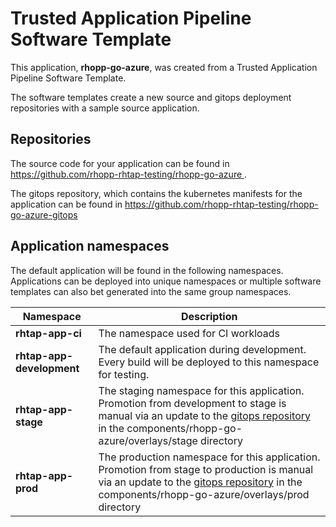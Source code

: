 # Trusted Application Pipeline Software Template

This application, **rhopp-go-azure**, was created from a Trusted Application Pipeline Software Template.

The software templates create a new source and gitops deployment repositories with a sample source application. 

## Repositories

The source code for your application can be found in [https://github.com/rhopp-rhtap-testing/rhopp-go-azure ](https://github.com/rhopp-rhtap-testing/rhopp-go-azure ).
 
The gitops repository, which contains the kubernetes manifests for the application can be found in 
[https://github.com/rhopp-rhtap-testing/rhopp-go-azure-gitops ](https://github.com/rhopp-rhtap-testing/rhopp-go-azure-gitops ) 

## Application namespaces 

The default application will be found in the following namespaces. Applications can be deployed into unique namespaces or multiple software templates can also bet generated into the same group namespaces.  

|  Namespace   |  Description   |  
| -------- | -------- |
| **rhtap-app-ci** | The namespace used for CI workloads |
| **rhtap-app-development** | The default application during development. Every build will be deployed to this namespace for testing. |
| **rhtap-app-stage** | The staging namespace for this application. Promotion from development to stage is manual via an update to the [gitops repository](https://github.com/rhopp-rhtap-testing/rhopp-go-azure-gitops ) in the components/rhopp-go-azure/overlays/stage directory |
| **rhtap-app-prod** | The production namespace for this application. Promotion from stage to production is manual via an update to the [gitops repository](https://github.com/rhopp-rhtap-testing/rhopp-go-azure-gitops ) in the components/rhopp-go-azure/overlays/prod directory |